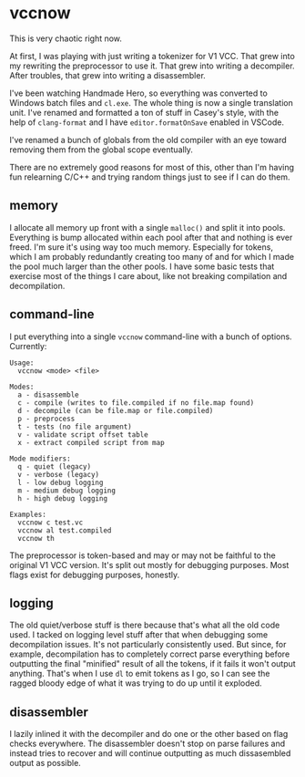 # vccnow

This is very chaotic right now.

At first, I was playing with just writing a tokenizer for V1 VCC. That grew into my rewriting the preprocessor to use it. That grew into writing a decompiler. After troubles, that grew into writing a disassembler.

I've been watching Handmade Hero, so everything was converted to Windows batch files and `cl.exe`. The whole thing is now a single translation unit. I've renamed and formatted a ton of stuff in Casey's style, with the help of `clang-format` and I have `editor.formatOnSave` enabled in VSCode.

I've renamed a bunch of globals from the old compiler with an eye toward removing them from the global scope eventually.

There are no extremely good reasons for most of this, other than I'm having fun relearning C/C++ and trying random things just to see if I can do them.

## memory

I allocate all memory up front with a single `malloc()` and split it into pools. Everything is bump allocated within each pool after that and nothing is ever freed. I'm sure it's using way too much memory. Especially for tokens, which I am probably redundantly creating too many of and for which I made the pool much larger than the other pools. I have some basic tests that exercise most of the things I care about, like not breaking compilation and decompilation.

## command-line

I put everything into a single `vccnow` command-line with a bunch of options. Currently:

```
Usage:
  vccnow <mode> <file>

Modes:
  a - disassemble
  c - compile (writes to file.compiled if no file.map found)
  d - decompile (can be file.map or file.compiled)
  p - preprocess
  t - tests (no file argument)
  v - validate script offset table
  x - extract compiled script from map

Mode modifiers:
  q - quiet (legacy)
  v - verbose (legacy)
  l - low debug logging
  m - medium debug logging
  h - high debug logging

Examples:
  vccnow c test.vc
  vccnow al test.compiled
  vccnow th
```

The preprocessor is token-based and may or may not be faithful to the original V1 VCC version. It's split out mostly for debugging purposes. Most flags exist for debugging purposes, honestly.

## logging

The old quiet/verbose stuff is there because that's what all the old code used. I tacked on logging level stuff after that when debugging some decompilation issues. It's not particularly consistently used. But since, for example, decompilation has to completely correct parse everything before outputting the final "minified" result of all the tokens, if it fails it won't output anything. That's when I use `dl` to emit tokens as I go, so I can see the ragged bloody edge of what it was trying to do up until it exploded.

## disassembler

I lazily inlined it with the decompiler and do one or the other based on flag checks everywhere. The disassembler doesn't stop on parse failures and instead tries to recover and will continue outputting as much dissasembled output as possible.
